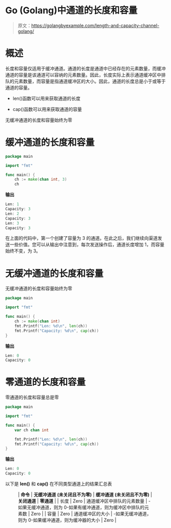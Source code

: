 # Go (Golang)中通道的长度和容量

> 原文：<https://golangbyexample.com/length-and-capacity-channel-golang/>

# **概述**

长度和容量仅适用于缓冲通道。通道的长度是通道中已经存在的元素数量，而缓冲通道的容量是该通道可以容纳的元素数量。因此，长度实际上表示通道缓冲区中排队的元素数量，而容量是指通道缓冲区的大小。因此，通道的长度总是小于或等于通道的容量。

*   len()函数可以用来获取通道的长度

*   cap()函数可以用来获取通道的容量

无缓冲通道的长度和容量始终为零

# **缓冲通道的长度和容量**

```go
package main

import "fmt"

func main() {
	ch := make(chan int, 3)
	ch 
```

**输出**

```go
Len: 1
Capacity: 3
Len: 2
Capacity: 3
Len: 3
Capacity: 3
```

在上面的代码中，第一个创建了容量为 3 的通道。在此之后，我们继续向渠道发送一些价值。您可以从输出中注意到，每次发送操作后，通道长度增加 1，而容量始终不变，为 3。

# **无缓冲通道的长度和容量**

无缓冲通道的长度和容量始终为零

```go
package main

import "fmt"

func main() {
    ch := make(chan int)
    fmt.Printf("Len: %d\n", len(ch))
    fmt.Printf("Capacity: %d\n", cap(ch))
}
```

**输出**

```go
Len: 0
Capacity: 0
```

# **零通道的长度和容量**

零通道的长度和容量总是零

```go
package main

import "fmt"

func main() {
	var ch chan int

	fmt.Printf("Len: %d\n", len(ch))
	fmt.Printf("Capacity: %d\n", cap(ch))
}
```

**输出**

```go
Len: 0
Capacity: 0
```

以下是 **len()** 和 **cap()** 在不同类型通道上的结果汇总表

<figure class="wp-block-table">

| **命令** | **无缓冲通道** **(未关闭且不为零)** | **缓冲通道** **(未关闭且不为零)** | **关闭通道** | **零通道** |
| 长度 | Zero | 通道缓冲区中排队的元素数量 | -如果无缓冲通道，则为 0-如果有缓冲通道，则为缓冲区中排队的元素数 | Zero |
| 容量 | Zero | 通道缓冲区的大小 | -如果无缓冲通道，则为 0-如果缓冲通道，则为缓冲器的大小 | Zero |

</figure>